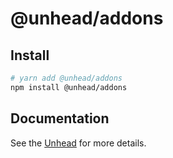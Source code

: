 # @unhead/addons

## Install

```bash
# yarn add @unhead/addons
npm install @unhead/addons
```

## Documentation

See the [Unhead](https://unhead.unjs.io/) for more details.

